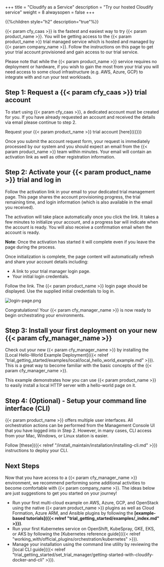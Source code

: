 +++
title = "Cloudify as a Service"
description = "Try our hosted Cloudify service"
weight = 8
alwaysopen = false
+++


{{%children style="h2" description="true"%}}

{{< param cfy_caas >}} is the fastest and easiest way to try {{< param product_name >}}.
You will be getting access to the {{< param product_name >}} trial managed service which is hosted and managed by {{< param company_name >}}. Follow the instructions on this page to get your trial account provisioned and gain access to our trial service.

Please note that while the {{< param product_name >}} service requires no deployment or hardware, if you wish to gain the most from your trial you will need access to some cloud infrastructure (e.g. AWS, Azure, GCP) to integrate with and run your test workloads.

## Step 1: Request a {{< param cfy_caas >}} trial account

To start using {{< param cfy_caas >}}, a dedicated account must be created for you.
If you have already requested an account and received the details via email please continue to step 2.

Request your {{< param product_name >}} trial account [here]({{<param cfy_caas_signup_link>}})

Once you submit the account request form, your request is immediately processed by our system and you should expect an email from the {{< param product_name >}} team within minutes. Your email will contain an activation link as well as other registration information.

## Step 2: Activate your {{< param product_name >}} trial and log in

Follow the activation link in your email to your dedicated trial management page. This page shares the account provisioning progress, the trial remaining time, and login information (which is also available in the email you received).

The activation will take place automatically once you click the link. It takes a few minutes to initialize your account, and a progress bar will indicate when the account is ready. You will also receive a confirmation email when the account is ready.

**Note**: Once the activation has started it will complete even if you leave the page during the process.

Once initialization is complete, the page content will automatically refresh and share your account details including:

* A link to your trial manager login page.
* Your initial login credentials.

Follow the link. The {{< param product_name >}} login page should be displayed. Use the supplied initial credentials to log in.

![login-page.png]( /images/ui/pages/login-page.png )

Congratulations! Your {{< param cfy_manager_name >}} is now ready to begin orchestrating your environments.

## Step 3: Install your first deployment on your new {{< param cfy_manager_name >}}

Check out your new {{< param cfy_manager_name >}} by installing the [Local Hello-World Example Deployment]({{< relref "trial_getting_started/examples/local/local_hello_world_example.md" >}}). This is a great way to become familiar with the basic concepts of the {{< param cfy_manager_name >}}.

This example demonstrates how you can use {{< param product_name >}} to easily install a local HTTP server with a hello-world page on it.

## Step 4: (Optional) - Setup your command line interface (CLI)

{{< param product_name >}} offers multiple user interfaces. All orchestration actions can be performed from the Management Console UI that you have logged into in Step 2. However, in many cases, CLI access from your Mac, Windows, or Linux station is easier.

Follow [these]({{< relref "/install_maintain/installation/installing-cli.md" >}}) instructions to deploy your CLI.

## Next Steps

Now that you have access to a {{< param cfy_manager_name >}} environment, we recommend performing some additional activities to become comfortable with {{< param company_name >}}. The ideas below are just suggestions to get you started on your journey!

* Run your first multi-cloud example on AWS, Azure, GCP, and OpenStack using the native {{< param product_name >}} plugins as well as Cloud Formation, Azure ARM, and Ansible plugins by following the  **[example-based tutorials]({{< relref "trial_getting_started/examples/_index.md" >}})**.
* Run your first Kubernetes service on OpenShift, KubeSpray, GKE, EKS, or AKS by following the [Kubernetes reference guide]({{< relref "working_with/official_plugins/orchestration/kubernetes" >}}).
* Manage your installation using the command line utility by reviewing the [local CLI guide]({{< relref "trial_getting_started/set_trial_manager/getting-started-with-cloudify-docker-and-cli" >}}).
